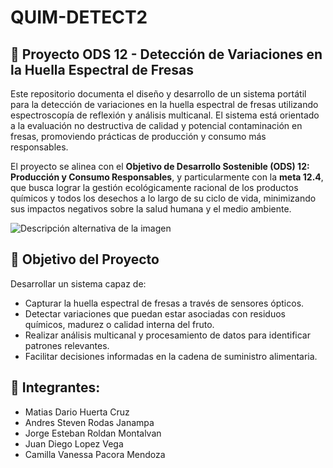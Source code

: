 # QUIM-DETECT2
## 🍓 Proyecto ODS 12 - Detección de Variaciones en la Huella Espectral de Fresas

Este repositorio documenta el diseño y desarrollo de un sistema portátil para la detección de variaciones en la huella espectral de fresas utilizando espectroscopía de reflexión y análisis multicanal. El sistema está orientado a la evaluación no destructiva de calidad y potencial contaminación en fresas, promoviendo prácticas de producción y consumo más responsables.

El proyecto se alinea con el **Objetivo de Desarrollo Sostenible (ODS) 12: Producción y Consumo Responsables**, y particularmente con la **meta 12.4**, que busca lograr la gestión ecológicamente racional de los productos químicos y todos los desechos a lo largo de su ciclo de vida, minimizando sus impactos negativos sobre la salud humana y el medio ambiente.

![Descripción alternativa de la imagen](https://ods.frlp.utn.edu.ar/images/ods/ods12.jpg)

## 🎯 Objetivo del Proyecto

Desarrollar un sistema capaz de:

- Capturar la huella espectral de fresas a través de sensores ópticos.
- Detectar variaciones que puedan estar asociadas con residuos químicos, madurez o calidad interna del fruto.
- Realizar análisis multicanal y procesamiento de datos para identificar patrones relevantes.
- Facilitar decisiones informadas en la cadena de suministro alimentaria.


## 👥 Integrantes:
- Matias Dario Huerta Cruz
- Andres Steven Rodas Janampa 
- Jorge Esteban Roldan Montalvan 
- Juan Diego Lopez Vega
- Camilla Vanessa Pacora Mendoza
